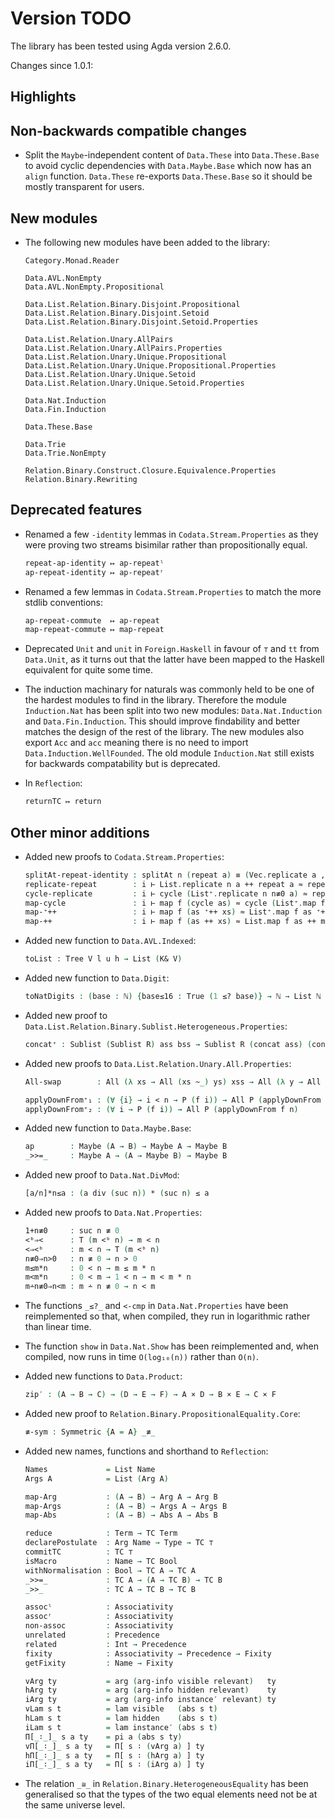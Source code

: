 Version TODO
============

The library has been tested using Agda version 2.6.0.

Changes since 1.0.1:

Highlights
----------

Non-backwards compatible changes
--------------------------------

* Split the `Maybe`-independent content of `Data.These` into `Data.These.Base`
  to avoid cyclic dependencies with `Data.Maybe.Base` which now has an `align`
  function. `Data.These` re-exports `Data.These.Base` so it should be mostly
  transparent for users.

New modules
-----------

* The following new modules have been added to the library:
  ```
  Category.Monad.Reader

  Data.AVL.NonEmpty
  Data.AVL.NonEmpty.Propositional

  Data.List.Relation.Binary.Disjoint.Propositional
  Data.List.Relation.Binary.Disjoint.Setoid
  Data.List.Relation.Binary.Disjoint.Setoid.Properties

  Data.List.Relation.Unary.AllPairs
  Data.List.Relation.Unary.AllPairs.Properties
  Data.List.Relation.Unary.Unique.Propositional
  Data.List.Relation.Unary.Unique.Propositional.Properties
  Data.List.Relation.Unary.Unique.Setoid
  Data.List.Relation.Unary.Unique.Setoid.Properties

  Data.Nat.Induction
  Data.Fin.Induction

  Data.These.Base

  Data.Trie
  Data.Trie.NonEmpty

  Relation.Binary.Construct.Closure.Equivalence.Properties
  Relation.Binary.Rewriting
  ```

Deprecated features
-------------------

* Renamed a few `-identity` lemmas in `Codata.Stream.Properties` as they were
  proving two streams bisimilar rather than propositionally equal.
  ```agda
  repeat-ap-identity ↦ ap-repeatˡ
  ap-repeat-identity ↦ ap-repeatʳ
  ```

* Renamed a few lemmas in `Codata.Stream.Properties` to match the more stdlib
  conventions:
  ```agda
  ap-repeat-commute  ↦ ap-repeat
  map-repeat-commute ↦ map-repeat
  ```

* Deprecated `Unit` and `unit` in `Foreign.Haskell` in favour of
  `⊤` and `tt` from `Data.Unit`, as it turns out that the latter have been
  mapped to the Haskell equivalent for quite some time.

* The induction machinary for naturals was commonly held to be one of the hardest
  modules to find in the library. Therefore the module `Induction.Nat` has been
  split into two new modules: `Data.Nat.Induction` and `Data.Fin.Induction`.
  This should improve findability and better matches the design of the rest of
  the library. The new modules also export `Acc` and `acc` meaning there is no
  need to import `Data.Induction.WellFounded`.  The old module `Induction.Nat`
  still exists for backwards compatability but is deprecated.

* In `Reflection`:
  ```agda
  returnTC ↦ return
  ```

Other minor additions
---------------------

* Added new proofs to `Codata.Stream.Properties`:
  ```agda
  splitAt-repeat-identity : splitAt n (repeat a) ≡ (Vec.replicate a , repeat a)
  replicate-repeat        : i ⊢ List.replicate n a ++ repeat a ≈ repeat a
  cycle-replicate         : i ⊢ cycle (List⁺.replicate n n≢0 a) ≈ repeat a
  map-cycle               : i ⊢ map f (cycle as) ≈ cycle (List⁺.map f as)
  map-⁺++                 : i ⊢ map f (as ⁺++ xs) ≈ List⁺.map f as ⁺++ Thunk.map (map f) xs
  map-++                  : i ⊢ map f (as ++ xs) ≈ List.map f as ++ map f xs
  ```

* Added new function to `Data.AVL.Indexed`:
  ```agda
  toList : Tree V l u h → List (K& V)
  ```

* Added new function to `Data.Digit`:
  ```agda
  toNatDigits : (base : ℕ) {base≤16 : True (1 ≤? base)} → ℕ → List ℕ
  ```

* Added new proof to `Data.List.Relation.Binary.Sublist.Heterogeneous.Properties`:
  ```agda
  concat⁺ : Sublist (Sublist R) ass bss → Sublist R (concat ass) (concat bss)
  ```

* Added new proofs to `Data.List.Relation.Unary.All.Properties`:
  ```agda
  All-swap        : All (λ xs → All (xs ~_) ys) xss → All (λ y → All (_~ y) xss) ys

  applyDownFrom⁺₁ : (∀ {i} → i < n → P (f i)) → All P (applyDownFrom f n)
  applyDownFrom⁺₂ : (∀ i → P (f i)) → All P (applyDownFrom f n)
  ```

* Added new function to `Data.Maybe.Base`:
  ```agda
  ap        : Maybe (A → B) → Maybe A → Maybe B
  _>>=_     : Maybe A → (A → Maybe B) → Maybe B
  ```

* Added new proof to `Data.Nat.DivMod`:
  ```agda
  [a/n]*n≤a : (a div (suc n)) * (suc n) ≤ a
  ```

* Added new proofs to `Data.Nat.Properties`:
  ```agda
  1+n≢0     : suc n ≢ 0
  <ᵇ⇒<      : T (m <ᵇ n) → m < n
  <⇒<ᵇ      : m < n → T (m <ᵇ n)
  n≢0⇒n>0   : n ≢ 0 → n > 0
  m≤m*n     : 0 < n → m ≤ m * n
  m<m*n     : 0 < m → 1 < n → m < m * n
  m∸n≢0⇒n<m : m ∸ n ≢ 0 → n < m
  ```

* The functions `_≤?_` and `<-cmp` in `Data.Nat.Properties` have been
  reimplemented so that, when compiled, they run in logarithmic rather
  than linear time.

* The function `show` in `Data.Nat.Show` has been reimplemented and,
  when compiled, now runs in time `O(log₁₀(n))` rather than `O(n)`.

* Added new functions to `Data.Product`:
  ```agda
  zip′ : (A → B → C) → (D → E → F) → A × D → B × E → C × F
  ```

* Added new proof to `Relation.Binary.PropositionalEquality.Core`:
  ```agda
  ≢-sym : Symmetric {A = A} _≢_
  ```

* Added new names, functions and shorthand to `Reflection`:
  ```agda
  Names             = List Name
  Args A            = List (Arg A)

  map-Arg           : (A → B) → Arg A → Arg B
  map-Args          : (A → B) → Args A → Args B
  map-Abs           : (A → B) → Abs A → Abs B

  reduce            : Term → TC Term
  declarePostulate  : Arg Name → Type → TC ⊤
  commitTC          : TC ⊤
  isMacro           : Name → TC Bool
  withNormalisation : Bool → TC A → TC A
  _>>=_             : TC A → (A → TC B) → TC B
  _>>_              : TC A → TC B → TC B

  assocˡ            : Associativity
  assocʳ            : Associativity
  non-assoc         : Associativity
  unrelated         : Precedence
  related           : Int → Precedence
  fixity            : Associativity → Precedence → Fixity
  getFixity         : Name → Fixity

  vArg ty           = arg (arg-info visible relevant)   ty
  hArg ty           = arg (arg-info hidden relevant)    ty
  iArg ty           = arg (arg-info instance′ relevant) ty
  vLam s t          = lam visible   (abs s t)
  hLam s t          = lam hidden    (abs s t)
  iLam s t          = lam instance′ (abs s t)
  Π[_∶_]_ s a ty    = pi a (abs s ty)
  vΠ[_∶_]_ s a ty   = Π[ s ∶ (vArg a) ] ty
  hΠ[_∶_]_ s a ty   = Π[ s ∶ (hArg a) ] ty
  iΠ[_∶_]_ s a ty   = Π[ s ∶ (iArg a) ] ty
  ```

* The relation `_≅_` in `Relation.Binary.HeterogeneousEquality` has
  been generalised so that the types of the two equal elements need not
  be at the same universe level.

